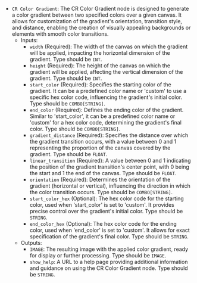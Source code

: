 - `CR Color Gradient`: The CR Color Gradient node is designed to generate a color gradient between two specified colors over a given canvas. It allows for customization of the gradient's orientation, transition style, and distance, enabling the creation of visually appealing backgrounds or elements with smooth color transitions.
    - Inputs:
        - `width` (Required): The width of the canvas on which the gradient will be applied, impacting the horizontal dimension of the gradient. Type should be `INT`.
        - `height` (Required): The height of the canvas on which the gradient will be applied, affecting the vertical dimension of the gradient. Type should be `INT`.
        - `start_color` (Required): Specifies the starting color of the gradient. It can be a predefined color name or 'custom' to use a specific hex color code, influencing the gradient's initial color. Type should be `COMBO[STRING]`.
        - `end_color` (Required): Defines the ending color of the gradient. Similar to 'start_color', it can be a predefined color name or 'custom' for a hex color code, determining the gradient's final color. Type should be `COMBO[STRING]`.
        - `gradient_distance` (Required): Specifies the distance over which the gradient transition occurs, with a value between 0 and 1 representing the proportion of the canvas covered by the gradient. Type should be `FLOAT`.
        - `linear_transition` (Required): A value between 0 and 1 indicating the position of the gradient transition's center point, with 0 being the start and 1 the end of the canvas. Type should be `FLOAT`.
        - `orientation` (Required): Determines the orientation of the gradient (horizontal or vertical), influencing the direction in which the color transition occurs. Type should be `COMBO[STRING]`.
        - `start_color_hex` (Optional): The hex color code for the starting color, used when 'start_color' is set to 'custom'. It provides precise control over the gradient's initial color. Type should be `STRING`.
        - `end_color_hex` (Optional): The hex color code for the ending color, used when 'end_color' is set to 'custom'. It allows for exact specification of the gradient's final color. Type should be `STRING`.
    - Outputs:
        - `IMAGE`: The resulting image with the applied color gradient, ready for display or further processing. Type should be `IMAGE`.
        - `show_help`: A URL to a help page providing additional information and guidance on using the CR Color Gradient node. Type should be `STRING`.

